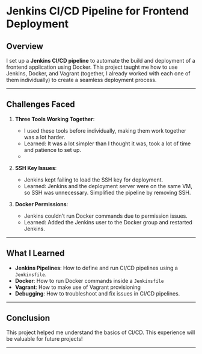 # Jenkins CI/CD Pipeline for Frontend Deployment

## Overview
I set up a **Jenkins CI/CD pipeline** to automate the build and deployment of a frontend application using Docker. This project taught me how to use Jenkins, Docker, and Vagrant (together, I already worked with each one of them individually) to create a seamless deployment process.

---

## Challenges Faced
1. **Three Tools Working Together**:
   - I used these tools before individually, making them work together was a lot harder.
   - Learned: It was a lot simpler than I thought it was, took a lot of time and patience to set up.
   - 
2. **SSH Key Issues**:
   - Jenkins kept failing to load the SSH key for deployment.
   - Learned: Jenkins and the deployment server were on the same VM, so SSH was unnecessary. Simplified the pipeline by removing SSH.

3. **Docker Permissions**:
   - Jenkins couldn’t run Docker commands due to permission issues.
   - Learned: Added the Jenkins user to the Docker group and restarted Jenkins.
---

## What I Learned
- **Jenkins Pipelines**: How to define and run CI/CD pipelines using a `Jenkinsfile`.
- **Docker**: How to run Docker commands inside a `Jenkinsfile`
- **Vagrant**: How to make use of Vagrant provisioning
- **Debugging**: How to troubleshoot and fix issues in CI/CD pipelines.

- ---

## Conclusion
This project helped me understand the basics of CI/CD. This experience will be valuable for future projects!

---
